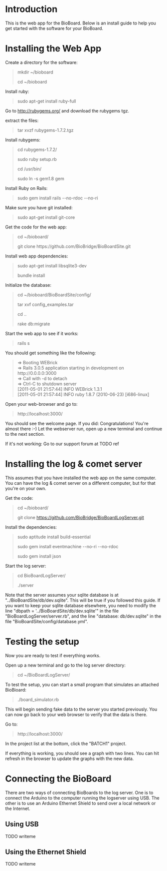 Introduction
============

This is the web app for the BioBoard. Below is an install guide to help you get started with the software for your BioBoard.

Installing the Web App
======================

Create a directory for the software:

<blockquote>
  <p>mkdir ~/bioboard<p/>

  <p>cd ~/bioboard</p>
</blockquote>

Install ruby:

<blockquote>
  sudo apt-get install ruby-full
</blockquote>

Go to http://rubygems.org/ and download the rubygems tgz.

extract the files:

<blockquote>
  tar xvzf rubygems-1.7.2.tgz
</blockquote>

Install rubygems:

<blockquote>
  <p>cd rubygems-1.7.2/</p>

  <p>sudo ruby setup.rb</p>

  <p>cd /usr/bin/</p>

  <p>sudo ln -s gem1.8 gem</p>
</blockquote>

Install Ruby on Rails:

<blockquote>
  sudo gem install rails --no-rdoc --no-ri
</blockquote>

Make sure you have git installed:

<blockquote>
  sudo apt-get install git-core
</blockquote>

Get the code for the web app:

<blockquote>
  <p>cd ~/bioboard/</p>

  <p>git clone https://github.com/BioBridge/BioBoardSite.git</p>
</blockquote>

Install web app dependencies:

<blockquote>
  <p>sudo apt-get install libsqlite3-dev</p>

  <p>bundle install</p>
</blockquote>

Initialize the database:

<blockquote>
  <p>cd ~/bioboard/BioBoardSite/config/</p>

  <p>tar xvf config_examples.tar</p>

  <p>cd ..</p>

  <p>rake db:migrate</p>
</blockquote>

Start the web app to see if it works:

<blockquote>
  rails s
</blockquote>

You should get something like the following:

<blockquote>
=> Booting WEBrick<br/>
=> Rails 3.0.5 application starting in development on http://0.0.0.0:3000<br/>
=> Call with -d to detach<br/>
=> Ctrl-C to shutdown server<br/>
[2011-05-01 21:57:44] INFO  WEBrick 1.3.1<br/>
[2011-05-01 21:57:44] INFO  ruby 1.8.7 (2010-06-23) [i686-linux]
</blockquote>

Open your web-browser and go to:

<blockquote>
  http://localhost:3000/
</blockquote>

You should see the welcome page.
If you did: Congratulations! You're almost there :-) Let the webserver run, open up a new terminal and continue to the next section.

If it's not working: Go to our support forum at TODO ref

Installing the log & comet server
=================================

This assumes that you have installed the web app on the same computer. You can have the log & comet server on a different computer, but for that you're on your own.

Get the code:

<blockquote>
  cd ~/bioboard/

  git clone https://github.com/BioBridge/BioBoardLogServer.git
</blockquote>

Install the dependencies:

<blockquote>
  sudo aptitude install build-essential

  sudo gem install eventmachine --no-ri --no-rdoc

  sudo gem install json
</blockquote>

Start the log server:

<blockquote>
  cd BioBoardLogServer/

  ./server
</blockquote>

Note that the server assumes your sqlite database is at "../BioBoardSite/db/dev.sqlite". This will be true if you followed this guide. If you want to keep your sqlite database elsewhere, you need to modify the line "dbpath = '../BioBoardSite/db/dev.sqlite'" in the file "BioBoardLogServer/server.rb", and the line "database: db/dev.sqlite" in the file "BioBoardSite/config/database.yml". 

Testing the setup
=================

Now you are ready to test if everything works.

Open up a new terminal and go to the log server directory:

<blockquote>
  cd ~/BioBoardLogServer/
</blockquote>

To test the setup, you can start a small program that simulates an attached BioBioard:

<blockquote>
  ./board_simulator.rb
</blockquote>

This will begin sending fake data to the server you started previously. You can now go back to your web browser to verify that the data is there.

Go to:

<blockquote>
  http://localhost:3000/
</blockquote>

In the project list at the bottom, click the "BATCH1" project.

If everything is working, you should see a graph with two lines. You can hit refresh in the browser to update the graphs with the new data.

Connecting the BioBoard
=======================

There are two ways of connecting BioBoards to the log server. One is to connect the Arduino to the computer running the logserver using USB. The other is to use an Arduino Ethernet Shield to send over a local network or the Internet. 

Using USB
---------

TODO writeme

Using the Ethernet Shield
-------------------------

TODO writeme
